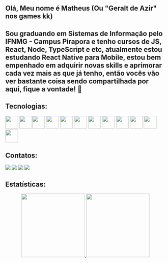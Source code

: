  ## Olá, Meu nome é Matheus (Ou "Geralt de Azir" nos games kk) 
 ## Sou graduando em Sistemas de Informação pelo IFNMG - Campus Pirapora e tenho cursos de JS, React, Node, TypeScript e etc, atualmente estou estudando React Native para Mobile, estou bem empenhado em adquirir novas skills e aprimorar cada vez mais as que já tenho, então vocês vão ver bastante coisa sendo compartilhada por aqui, fique a vontade! 🤖

<link rel="stylesheet" href="https://cdn.jsdelivr.net/gh/devicons/devicon@v2.15.1/devicon.min.css">
      
## Tecnologias:

<img src="https://cdn.jsdelivr.net/gh/devicons/devicon/icons/javascript/javascript-original.svg" width="40" height="40" /> <img src="https://cdn.jsdelivr.net/gh/devicons/devicon/icons/react/react-original-wordmark.svg" width="40" height="40" /><img src="https://cdn.jsdelivr.net/gh/devicons/devicon/icons/typescript/typescript-original.svg" width="40" height="40" /> <img src="https://cdn.jsdelivr.net/gh/devicons/devicon/icons/html5/html5-original.svg" width="40" height="40" /> <img src="https://cdn.jsdelivr.net/gh/devicons/devicon/icons/css3/css3-original.svg" width="40" height="40" /> <img src="https://cdn.jsdelivr.net/gh/devicons/devicon/icons/csharp/csharp-original.svg" width="40" height="40" />
 <img src="https://cdn.jsdelivr.net/gh/devicons/devicon/icons/python/python-original.svg" width="40" height="40" /> <img src="https://cdn.jsdelivr.net/gh/devicons/devicon/icons/nodejs/nodejs-original.svg" width="40" height="40" />   <img src="https://cdn.jsdelivr.net/gh/devicons/devicon/icons/android/android-original.svg" width="40" height="40" /> <img src="https://cdn.jsdelivr.net/gh/devicons/devicon/icons/mysql/mysql-original.svg" width="40" height="40" />
 <img src="https://cdn.jsdelivr.net/gh/devicons/devicon/icons/mongodb/mongodb-original-wordmark.svg" width="40" height="40"/> <img src="https://cdn.jsdelivr.net/gh/devicons/devicon/icons/firebase/firebase-plain-wordmark.svg" width="40" height="40"/>

## Contatos:
<div>
<a href="https://www.instagram.com/math.italo/" target="_blank"><img src="https://img.shields.io/badge/-Instagram-%23E4405F?style=for-the-badge&logo=instagram&logoColor=white" target="_blank"></a>
<a href="https://www.twitch.tv/destruindosonhos" target="_blank"><img src="https://img.shields.io/badge/Twitch-9146FF?style=for-the-badge&logo=twitch&logoColor=white" target="_blank"></a>
<a href = "mailto:haiganbr@gmail.com"><img src="https://img.shields.io/badge/Gmail-D14836?style=for-the-badge&logo=gmail&logoColor=white" target="_blank"></a>
<a href="https://www.linkedin.com/in/matheus-italo-7ab09b243/" target="_blank"><img src="https://img.shields.io/badge/-LinkedIn-%230077B5?style=for-the-badge&logo=linkedin&logoColor=white" target="_blank"></a>   
</div>

## Estatísticas:
<div align="center">
<a href="https://github.com/Haigan">
      <img height="200em" src="https://github-readme-stats.vercel.app/api?username=Haigan&show_icons=true&theme=dracula&include_all_commits=true&count_private=true"/>
<img height="200em" src="https://github-readme-stats.vercel.app/api/top-langs/?username=Haigan&layout=compact&langs_count=7&theme=dracula"/>
</div>
 


 











       
